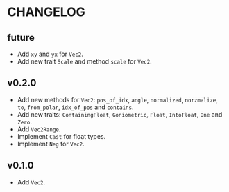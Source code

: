 # CHANGELOG

## future
- Add `xy` and `yx` for `Vec2`.
- Add new trait `Scale` and method `scale` for `Vec2`.

## v0.2.0
- Add new methods for `Vec2`: `pos_of_idx`, `angle`, `normalized`,
  `norzmalize`, `to`, `from_polar`, `idx_of_pos` and `contains`.
- Add new traits: `ContainingFloat`, `Goniometric`, `Float`, `IntoFloat`,
  `One` and `Zero`.
- Add `Vec2Range`.
- Implement `Cast` for float types.
- Implement `Neg` for `Vec2`.

## v0.1.0
- Add `Vec2`.
